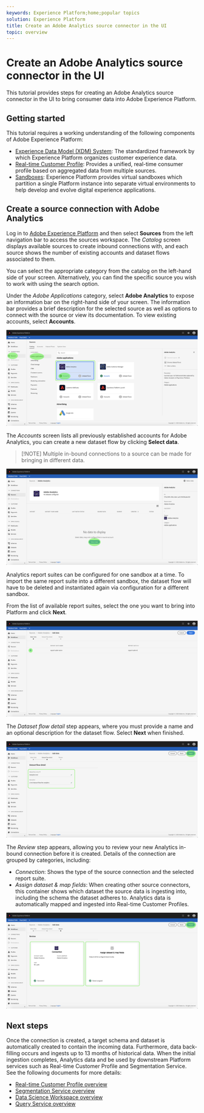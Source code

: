 ```yaml
---
keywords: Experience Platform;home;popular topics
solution: Experience Platform
title: Create an Adobe Analytics source connector in the UI
topic: overview
---
```


# Create an Adobe Analytics source connector in the UI

This tutorial provides steps for creating an Adobe Analytics source connector in the UI to bring consumer data into Adobe Experience Platform.

## Getting started

This tutorial requires a working understanding of the following components of Adobe Experience Platform:

*   [Experience Data Model (XDM) System](../../../../../xdm/home.md): The standardized framework by which Experience Platform organizes customer experience data.
*   [Real-time Customer Profile](../../../../../profile/home.md): Provides a unified, real-time consumer profile based on aggregated data from multiple sources.
*   [Sandboxes](../../../../../sandboxes/home.md): Experience Platform provides virtual sandboxes which partition a single Platform instance into separate virtual environments to help develop and evolve digital experience applications.

## Create a source connection with Adobe Analytics

Log in to <a href="https://platform.adobe.com" target="_blank">Adobe Experience Platform</a> and then select **Sources** from the left navigation bar to access the sources workspace. The *Catalog* screen displays available sources to create inbound connections with, and each source shows the number of existing accounts and dataset flows associated to them.

You can select the appropriate category from the catalog on the left-hand side of your screen. Alternatively, you can find the specific source you wish to work with using the search option.

Under the *Adobe Applications* category, select **Adobe Analytics** to expose an information bar on the right-hand side of your screen. The information bar provides a brief description for the selected source as well as options to connect with the source or view its documentation. To view existing accounts, select **Accounts**.

![](../../../../images/tutorials/create/analytics/catalog.png)

The *Accounts* screen lists all previously established accounts for Adobe Analytics, you can create a new dataset flow by clicking **Select data**. 

>[!NOTE] Multiple in-bound connections to a source can be made for bringing in different data.

![](../../../../images/tutorials/create/analytics/dataset-flows.png)

Analytics report suites can be configured for one sandbox at a time. To import the same report suite into a different sandbox, the dataset flow will have to be deleted and instantiated again via configuration for a different sandbox.

From the list of available report suites, select the one you want to bring into Platform and click **Next**.

![](../../../../images/tutorials/create/analytics/select-data.png)

The *Dataset flow detail* step appears, where you must provide a name and an optional description for the dataset flow. Select **Next** when finished.

![](../../../../images/tutorials/create/analytics/dataset-flow-detail.png)

The *Review* step appears, allowing you to review your new Analytics in-bound connection before it is created. Details of the connection are grouped by categories, including:

*   *Connection*: Shows the type of the source connection and the selected report suite.
*   *Assign dataset & map fields*: When creating other source connectors, this container shows which dataset the source data is ingesting into, including the schema the dataset adheres to. Analytics data is automatically mapped and ingested into Real-time Customer Profiles.

![](../../../../images/tutorials/create/analytics/review.png)

## Next steps

Once the connection is created, a target schema and dataset is automatically created to contain the incoming data. Furthermore, data back-filling occurs and ingests up to 13 months of historical data. When the initial ingestion completes, Analytics data and be used by downstream Platform services such as Real-time Customer Profile and Segmentation Service. See the following documents for more details:

*   [Real-time Customer Profile overview](../../../../../profile/home.md)
*   [Segmentation Service overview](../../../../../segmentation/home.md)
*   [Data Science Workspace overview](../../../../../data-science-workspace/home.md)
*   [Query Service overview](../../../../../query-service/home.md)

